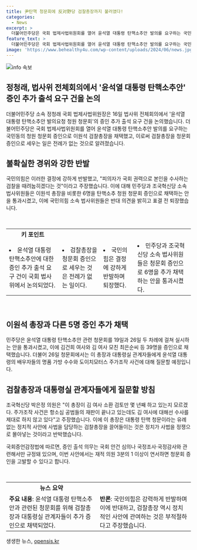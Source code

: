 ```yaml
---
title: 尹탄핵 청문회에 反对野당 검찰총장까지 불러였다!
categories:
  - News
excerpt: >
  더불어민주당은 국회 법제사법위원회를 열어 윤석열 대통령 탄핵소추안 발의를 요구하는 국민동의 청원 청문회 증인으로 이원석 검찰총장을 채택했다. 이에 국민의힘은 반발하며, 민주당이 검찰총장을 청문회에 부르는 것은 피의자를 국회 권력으로 수사하는 것이라고 주장했다. 해당 법사위원회는 이원석 총장을 포함하여 6명을 증인으로 추가 채택하고, 야당은 이에 반대 의견을 밝히고 표결 전 퇴장했다. 이에 대한 입장 차이로 인해 논란이 가열되고 있다.
feature_text: >
  더불어민주당은 국회 법제사법위원회를 열어 윤석열 대통령 탄핵소추안 발의를 요구하는 국민동의 청원 청문회 증인으로 이원석 검찰총장을 채택했다. 이에 국민의힘은 반발하며, 민주당이 검찰총장을 청문회에 부르는 것은 피의자를 국회 권력으로 수사하는 것이라고 주장했다. 해당 법사위원회는 이원석 총장을 포함하여 6명을 증인으로 추가 채택하고, 야당은 이에 반대 의견을 밝히고 표결 전 퇴장했다. 이에 대한 입장 차이로 인해 논란이 가열되고 있다.
image: 'https://www.behealthy4u.com/wp-content/uploads/2024/06/news.jpg'
---
```


<p><img src="https://www.behealthy4u.com/wp-content/uploads/2024/06/news.jpg" alt="info 속보" /></p>

<h2>정청래, 법사위 전체회의에서 '윤석열 대통령 탄핵소추안' 증인 추가 출석 요구 건을 논의</h2>

<p>더불어민주당 소속 정청래 국회 법제사법위원장은 16일 법사위 전체회의에서 '윤석열 대통령 탄핵소추안 발의요청 청원 청문회'의 증인 추가 출석 요구 건을 논의했습니다. 더불어민주당은 국회 법제사법위원회를 열어 윤석열 대통령 탄핵소추안 발의를 요구하는 국민동의 청원 청문회 증인으로 이원석 검찰총장을 채택했고, 이로써 검찰총장을 청문회 증인으로 세우는 일은 전례가 없는 것으로 알려졌습니다.</p>

<h2 data-ke-size="size26">불확실한 경위와 강한 반발</h2>

<p>국민의힘은 이러한 결정에 강하게 반발했고, "피의자가 국회 권력으로 본인을 수사하는 검찰을 때려눕히겠다는 것"이라고 주장했습니다. 이에 대해 민주당과 조국혁신당 소속 법사위원들은 이원석 총장을 비롯한 6명을 탄핵소추 청원 청문회 증인으로 채택하는 안을 통과시켰고, 이에 국민의힘 소속 법사위원들은 반대 의견을 밝히고 표결 전 퇴장했습니다.</p>

<p data-ke-size="size16">&nbsp;</p>

<table>
  <tr>
    <td style="text-align: center; height: 17px;"><b>키 포인트</b></td>
  </tr>
  <tr>
    <td><li>윤석열 대통령 탄핵소추안에 대한 증인 추가 출석 요구 건이 국회 법사위에서 논의되었다.</li></td>
    <td><li>검찰총장을 청문회 증인으로 세우는 것은 전례가 없는 일이다.</li></td>
    <td><li>국민의힘은 결정에 강하게 반발하며 퇴장했다.</li></td>
    <td><li>민주당과 조국혁신당 소속 법사위원들은 청문회 증인으로 6명을 추가 채택하는 안을 통과시켰다.</li></td>
  </tr>
</table>

<p data-ke-size="size16">&nbsp;</p>

<h2 data-ke-size="size26">이원석 총장과 다른 5명 증인 추가 채택</h2>

<p>민주당은 윤석열 대통령 탄핵소추안 관련 청문회를 19일과 26일 두 차례에 걸쳐 실시하는 안을 통과시켰고, 이에 김건희 여사와 김 여사 모친 최은순씨 등 39명을 증인으로 채택했습니다. 더불어 26일 청문회에서는 이 총장과 대통령실 관계자들에게 윤석열 대통령의 배우자들의 명품 가방 수수와 도이치모터스 주가조작 사건에 대해 질문할 예정입니다.</p>

<h2 data-ke-size="size26">검찰총장과 대통령실 관계자들에게 질문할 방침</h2>

<p>조국혁신당 박은정 의원은 "이 총장이 김 여사 소환 검토만 몇 년째 하고 있는지 모르겠다. 주가조작 사건은 항소심 공범들의 재판이 끝나고 있는데도 김 여사에 대해선 수사를 제대로 하지 않고 있다"고 주장했습니다. 이에 이 총장은 대통령 탄핵 청문이라는 유례없는 정치적 사안에 사법을 담당하는 검찰총장을 끌어들이는 것은 정치가 사법을 정쟁으로 몰아넣는 것이라고 반박했습니다.</p>

<p>국회증언감정법에 따르면, 증인 출석 의무는 국회 안건 심의나 국정조사·국정감사와 관련해서만 규정돼 있으며, 이번 사안에서는 재적 의원 3분의 1 이상이 연서하면 청문회 증인을 고발할 수 있다고 합니다.</p>

<p data-ke-size="size16">&nbsp;</p>

<table>
  <tr>
    <td style="text-align: center; height: 17px;"><b>뉴스 요약</b></td>
  </tr>
  <tr>
    <td><b>주요 내용</b>: 윤석열 대통령 탄핵소추안과 관련된 청문회를 위해 검찰총장과 대통령실 관계자들이 추가 증인으로 채택되었다.</td>
    <td><b>반론</b>: 국민의힘은 강력하게 반발하며 이에 반대하고, 검찰총장 역시 정치적인 사안에 관여하는 것은 부적절하다고 주장했습니다.</td>
  </tr>
</table>
생생한 뉴스, <a href="https://opensis.kr" rel="dofollow">opensis.kr</a>


